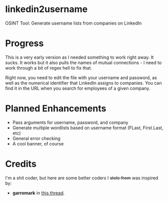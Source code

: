 # linkedin2username
OSINT Tool: Generate username lists from companies on LinkedIn

# Progress
This is a very early version as I needed something to work right away. It sucks. It works but it also pulls the names of mutual connections - I need to work through a bit of regex hell to fix that.

Right now, you need to edit the file with your username and password, as well as the numerical identifier that LinkedIn assigns to companies. You can find it in the URL when you search for employees of a given company.

# Planned Enhancements
- Pass arguments for username, password, and company
- Generate multiple wordlists based on username format (FLast, First.Last, etc)
- General error checking
- A cool banner, of course

# Credits
I'm a shit coder, but here are some better coders I ~~stole from~~ was inspired by:
- **garromark** in [this thread](https://stackoverflow.com/questions/18907503/logging-in-to-linkedin-with-python-requests-sessions).
